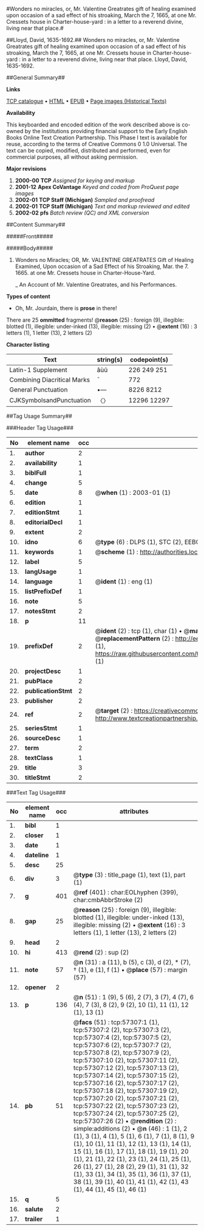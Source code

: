 #Wonders no miracles, or, Mr. Valentine Greatrates gift of healing examined upon occasion of a sad effect of his stroaking, March the 7, 1665, at one Mr. Cressets house in Charter-house-yard : in a letter to a reverend divine, living near that place.#

##Lloyd, David, 1635-1692.##
Wonders no miracles, or, Mr. Valentine Greatrates gift of healing examined upon occasion of a sad effect of his stroaking, March the 7, 1665, at one Mr. Cressets house in Charter-house-yard : in a letter to a reverend divine, living near that place.
Lloyd, David, 1635-1692.

##General Summary##

**Links**

[TCP catalogue](http://www.ota.ox.ac.uk/tcp/)  • 
[HTML](http://tei.it.ox.ac.uk/tcp/Texts-HTML/free/A48/A48797.html)  • 
[EPUB](http://tei.it.ox.ac.uk/tcp/Texts-EPUB/free/A48/A48797.epub) • 
[Page images (Historical Texts)](https://data.historicaltexts.jisc.ac.uk/view?pubId=eebo-12254585e&pageId=eebo-12254585e-57307-1)

**Availability**

This keyboarded and encoded edition of the
	       work described above is co-owned by the institutions
	       providing financial support to the Early English Books
	       Online Text Creation Partnership. This Phase I text is
	       available for reuse, according to the terms of Creative
	       Commons 0 1.0 Universal. The text can be copied,
	       modified, distributed and performed, even for
	       commercial purposes, all without asking permission.

**Major revisions**

1. __2000-00__ __TCP__ *Assigned for keying and markup*
1. __2001-12__ __Apex CoVantage__ *Keyed and coded from ProQuest page images*
1. __2002-01__ __TCP Staff (Michigan)__ *Sampled and proofread*
1. __2002-01__ __TCP Staff (Michigan)__ *Text and markup reviewed and edited*
1. __2002-02__ __pfs__ *Batch review (QC) and XML conversion*

##Content Summary##

#####Front#####

#####Body#####

1. Wonders no Miracles; OR, Mr. VALENTINE GREATRATES Gift of Healing Examined, Upon occasion of a Sad Effect of his Stroaking, Mar. the 7. 1665. at one Mr. Cressets house in Charter-House-Yard.

    _ An Account of Mr. Valentine Greatrates, and his Performances.

**Types of content**

  * Oh, Mr. Jourdain, there is **prose** in there!

There are 25 **ommitted** fragments! 
 @__reason__ (25) : foreign (9), illegible: blotted (1), illegible: under-inked (13), illegible: missing (2)  •  @__extent__ (16) : 3 letters (1), 1 letter (13), 2 letters (2)

**Character listing**


|Text|string(s)|codepoint(s)|
|---|---|---|
|Latin-1 Supplement|âùû|226 249 251|
|Combining             Diacritical Marks|̄|772|
|General Punctuation|•—|8226 8212|
|CJKSymbolsandPunctuation|〈〉|12296 12297|

##Tag Usage Summary##

###Header Tag Usage###

|No|element name|occ|attributes|
|---|---|---|---|
|1.|__author__|2||
|2.|__availability__|1||
|3.|__biblFull__|1||
|4.|__change__|5||
|5.|__date__|8| @__when__ (1) : 2003-01 (1)|
|6.|__edition__|1||
|7.|__editionStmt__|1||
|8.|__editorialDecl__|1||
|9.|__extent__|2||
|10.|__idno__|6| @__type__ (6) : DLPS (1), STC (2), EEBO-CITATION (1), OCLC (1), VID (1)|
|11.|__keywords__|1| @__scheme__ (1) : http://authorities.loc.gov/ (1)|
|12.|__label__|5||
|13.|__langUsage__|1||
|14.|__language__|1| @__ident__ (1) : eng (1)|
|15.|__listPrefixDef__|1||
|16.|__note__|5||
|17.|__notesStmt__|2||
|18.|__p__|11||
|19.|__prefixDef__|2| @__ident__ (2) : tcp (1), char (1)  •  @__matchPattern__ (2) : ([0-9\-]+):([0-9IVX]+) (1), (.+) (1)  •  @__replacementPattern__ (2) : http://eebo.chadwyck.com/downloadtiff?vid=$1&page=$2 (1), https://raw.githubusercontent.com/textcreationpartnership/Texts/master/tcpchars.xml#$1 (1)|
|20.|__projectDesc__|1||
|21.|__pubPlace__|2||
|22.|__publicationStmt__|2||
|23.|__publisher__|2||
|24.|__ref__|2| @__target__ (2) : https://creativecommons.org/publicdomain/zero/1.0/ (1), http://www.textcreationpartnership.org/docs/. (1)|
|25.|__seriesStmt__|1||
|26.|__sourceDesc__|1||
|27.|__term__|2||
|28.|__textClass__|1||
|29.|__title__|3||
|30.|__titleStmt__|2||


###Text Tag Usage###

|No|element name|occ|attributes|
|---|---|---|---|
|1.|__bibl__|1||
|2.|__closer__|1||
|3.|__date__|1||
|4.|__dateline__|1||
|5.|__desc__|25||
|6.|__div__|3| @__type__ (3) : title_page (1), text (1), part (1)|
|7.|__g__|401| @__ref__ (401) : char:EOLhyphen (399), char:cmbAbbrStroke (2)|
|8.|__gap__|25| @__reason__ (25) : foreign (9), illegible: blotted (1), illegible: under-inked (13), illegible: missing (2)  •  @__extent__ (16) : 3 letters (1), 1 letter (13), 2 letters (2)|
|9.|__head__|2||
|10.|__hi__|413| @__rend__ (2) : sup (2)|
|11.|__note__|57| @__n__ (31) : a (11), b (5), c (3), d (2), * (7), † (1), e (1), f (1)  •  @__place__ (57) : margin (57)|
|12.|__opener__|2||
|13.|__p__|136| @__n__ (51) : 1 (9), 5 (6), 2 (7), 3 (7), 4 (7), 6 (4), 7 (3), 8 (2), 9 (2), 10 (1), 11 (1), 12 (1), 13 (1)|
|14.|__pb__|51| @__facs__ (51) : tcp:57307:1 (1), tcp:57307:2 (2), tcp:57307:3 (2), tcp:57307:4 (2), tcp:57307:5 (2), tcp:57307:6 (2), tcp:57307:7 (2), tcp:57307:8 (2), tcp:57307:9 (2), tcp:57307:10 (2), tcp:57307:11 (2), tcp:57307:12 (2), tcp:57307:13 (2), tcp:57307:14 (2), tcp:57307:15 (2), tcp:57307:16 (2), tcp:57307:17 (2), tcp:57307:18 (2), tcp:57307:19 (2), tcp:57307:20 (2), tcp:57307:21 (2), tcp:57307:22 (2), tcp:57307:23 (2), tcp:57307:24 (2), tcp:57307:25 (2), tcp:57307:26 (2)  •  @__rendition__ (2) : simple:additions (2)  •  @__n__ (46) : 1 (1), 2 (1), 3 (1), 4 (1), 5 (1), 6 (1), 7 (1), 8 (1), 9 (1), 10 (1), 11 (1), 12 (1), 13 (1), 14 (1), 15 (1), 16 (1), 17 (1), 18 (1), 19 (1), 20 (1), 21 (1), 22 (1), 23 (1), 24 (1), 25 (1), 26 (1), 27 (1), 28 (2), 29 (1), 31 (1), 32 (1), 33 (1), 34 (1), 35 (1), 36 (1), 37 (1), 38 (1), 39 (1), 40 (1), 41 (1), 42 (1), 43 (1), 44 (1), 45 (1), 46 (1)|
|15.|__q__|5||
|16.|__salute__|2||
|17.|__trailer__|1||

